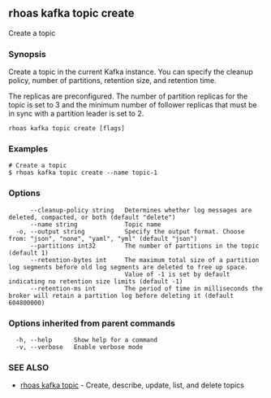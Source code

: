 ## rhoas kafka topic create

Create a topic

### Synopsis

Create a topic in the current Kafka instance. You can specify the cleanup policy, number of partitions, retention size, and retention time.

The replicas are preconfigured. The number of partition replicas for the topic is set to 3 and the minimum number of follower replicas that must be in sync with a partition leader is set to 2.


```
rhoas kafka topic create [flags]
```

### Examples

```
# Create a topic
$ rhoas kafka topic create --name topic-1

```

### Options

```
      --cleanup-policy string   Determines whether log messages are deleted, compacted, or both (default "delete")
      --name string             Topic name
  -o, --output string           Specify the output format. Choose from: "json", "none", "yaml", "yml" (default "json")
      --partitions int32        The number of partitions in the topic (default 1)
      --retention-bytes int     The maximum total size of a partition log segments before old log segments are deleted to free up space.
                                Value of -1 is set by default indicating no retention size limits (default -1)
      --retention-ms int        The period of time in milliseconds the broker will retain a partition log before deleting it (default 604800000)
```

### Options inherited from parent commands

```
  -h, --help      Show help for a command
  -v, --verbose   Enable verbose mode
```

### SEE ALSO

* [rhoas kafka topic](rhoas_kafka_topic.md)	 - Create, describe, update, list, and delete topics

